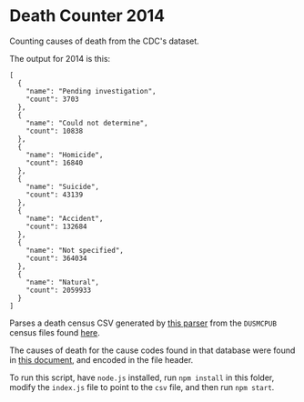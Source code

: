 # Death Counter 2014

Counting causes of death from the CDC's dataset.

The output for 2014 is this:
```
[
  {
    "name": "Pending investigation",
    "count": 3703
  },
  {
    "name": "Could not determine",
    "count": 10838
  },
  {
    "name": "Homicide",
    "count": 16840
  },
  {
    "name": "Suicide",
    "count": 43139
  },
  {
    "name": "Accident",
    "count": 132684
  },
  {
    "name": "Not specified",
    "count": 364034
  },
  {
    "name": "Natural",
    "count": 2059933
  }
]
```

Parses a death census CSV generated by [this parser](https://github.com/tommaho/VS13MORT.DUSMCPUB-Parser) from the `DUSMCPUB` census files found [here](http://www.cdc.gov/nchs/data_access/vitalstatsonline.htm).

The causes of death for the cause codes found in that database were found in [this document](http://www.cdc.gov/nchs/data/dvs/Record_Layout_2014.pdf), and encoded in the file header.

To run this script, have `node.js` installed, run `npm install` in this folder, modify the `index.js` file to point to the `csv` file, and then run `npm start`.
